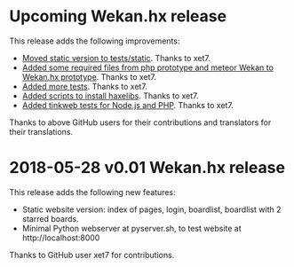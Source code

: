 # Upcoming Wekan.hx release

This release adds the following improvements:

- [Moved static version to tests/static](https://github.com/wekan/hx/commit/68015a67380927ac0db05abcb5a5c56abe268bda).
  Thanks to xet7.
- [Added some required files from php prototype and meteor Wekan to Wekan.hx
  prototype](https://github.com/wekan/hx/commit/12017ae6097adaa9825827ef0b5f3e55bf643fee).
  Thanks to xet7.
- [Added more tests](https://github.com/wekan/hx/commit/facc632fd994db35631b86e78fe9bb8a47d60550).
  Thanks to xet7.
- [Added scripts to install haxelibs](https://github.com/wekan/hx/commit/6a5488606c961fdaeb5a7aaf09f9d62f47cfdf59).
  Thanks to xet7.
- [Added tinkweb tests for Node.js and PHP](https://github.com/wekan/hx/commit/fe2984ae9b86b3dec00218ce633da41ab9424e25).
  Thanks to xet7.

Thanks to above GitHub users for their contributions and translators for their translations.

# 2018-05-28 v0.01 Wekan.hx release

This release adds the following new features:

* Static website version: index of pages, login, boardlist, boardlist with 2 starred boards.
* Minimal Python webserver at pyserver.sh, to test website at http://localhost:8000

Thanks to GitHub user xet7 for contributions.


